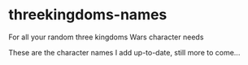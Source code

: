 # threekingdoms-names

For all your random three kingdoms Wars character needs

These are the character names I add up-to-date, still more to come...
